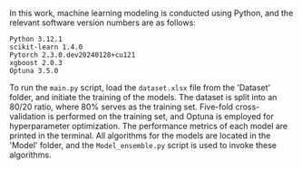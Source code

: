 In this work, machine learning modeling is conducted using Python, and the relevant software version numbers are as follows:

```
Python 3.12.1
scikit-learn 1.4.0
Pytorch 2.3.0.dev20240128+cu121
xgboost 2.0.3
Optuna 3.5.0
```

To run the `main.py` script, load the `dataset.xlsx` file from the 'Dataset' folder, and initiate the training of the models. The dataset is split into an 80/20 ratio, where 80% serves as the training set. Five-fold cross-validation is performed on the training set, and Optuna is employed for hyperparameter optimization. The performance metrics of each model are printed in the terminal. All algorithms for the models are located in the 'Model' folder, and the `Model_ensemble.py` script is used to invoke these algorithms. 
